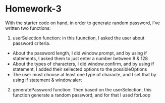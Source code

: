 # Homework-3
With  the starter code on hand, in order to generate random password, I've written two functions:

1. userSelection function: in this fuunction, I asked the user about password criteria. 
- About the password length, I did window.prompt, and by using if statements, I asked them to just enter a number between 8 & 128
- About the types of characters, I did window.confirm, and by using if statement, I added their sellected options to the possibleOptions
- The user must choose at least one type of characte, and I set that by using if statement & window.alert

2. generatePassword function: Then based on the userSelection, this function generate a random password, and for that I used forLoop 
